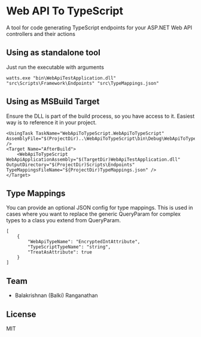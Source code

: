 # Web API To TypeScript
A tool for code generating TypeScript endpoints for your ASP.NET Web API controllers and their actions

## Using as standalone tool
Just run the executable with arguments
```
watts.exe "bin\WebApiTestApplication.dll" "src\Scripts\Framework\Endpoints" "src\TypeMappings.json"
```

## Using as MSBuild Target
Ensure the DLL is part of the build process, so you have access to it. Easiest way is to reference it in your project.
```
<UsingTask TaskName="WebApiToTypeScript.WebApiToTypeScript" AssemblyFile="$(ProjectDir)..\WebApiToTypeScript\bin\Debug\WebApiToTypeScript.dll" />
<Target Name="AfterBuild">
    <WebApiToTypeScript WebApiApplicationAssembly="$(TargetDir)WebApiTestApplication.dll" OutputDirectory="$(ProjectDir)Scripts\Endpoints" TypeMappingsFileName="${ProjectDir)TypeMappings.json" />
</Target>
```

## Type Mappings
You can provide an optional JSON config for type mappings. This is used in cases where you want to replace the generic QueryParam for complex types to a class you extend from QueryParam.
```
[
    {
        "WebApiTypeName": "EncryptedIntAttribute",
        "TypeScriptTypeName": "string",
        "TreatAsAttribute": true
    }
]
```

## Team
* Balakrishnan (Balki) Ranganathan

## License
MIT